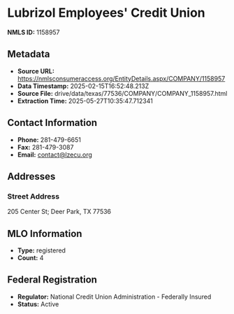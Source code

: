 # Lubrizol Employees' Credit Union

**NMLS ID:** 1158957

## Metadata
- **Source URL:** https://nmlsconsumeraccess.org/EntityDetails.aspx/COMPANY/1158957
- **Data Timestamp:** 2025-02-15T16:52:48.213Z
- **Source File:** drive/data/texas/77536/COMPANY/COMPANY_1158957.html
- **Extraction Time:** 2025-05-27T10:35:47.712341

## Contact Information
- **Phone:** 281-479-6651
- **Fax:** 281-479-3087
- **Email:** contact@lzecu.org

## Addresses
### Street Address
205 Center St; Deer Park, TX 77536

## MLO Information
- **Type:** registered
- **Count:** 4

## Federal Registration
- **Regulator:** National Credit Union Administration - Federally Insured
- **Status:** Active

